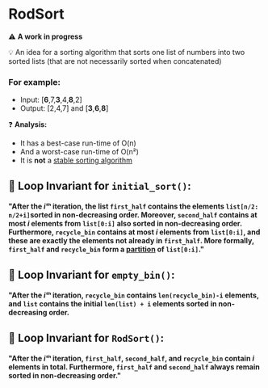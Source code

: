# RodSort
:warning: **A work in progress**

💡 An idea for a sorting algorithm that sorts one list of numbers into two sorted lists (that are not necessarily sorted when concatenated)
### For example: 
- Input: [**6**,7,**3**,4,**8**,2]
- Output: [2,4,7] and [**3**,**6**,**8**]

❓ **Analysis:**
- It has a best-case run-time of O(n)
- And a worst-case run-time of O(n²)
- It is **not** a [stable sorting algorithm](https://www.geeksforgeeks.org/stability-in-sorting-algorithms/) 

## 🔁 Loop Invariant for `initial_sort()`:
#### "After the *iᵗʰ* iteration, the list `first_half` contains the elements `list[n/2: n/2+i]`sorted in non-decreasing order. Moreover, `second_half` contains at most *i* elements from `list[0:i]` also sorted in non-decreasing order. Furthermore, `recycle_bin` contains at most *i* elements from `list[0:i]`, and these are exactly the elements not already in `first_half`. More formally, `first_half` and `recycle_bin` form a [partition](https://en.wikipedia.org/wiki/Partition_of_a_set) of `list[0:i]`."

## 🔁 Loop Invariant for `empty_bin()`:
#### "After the *iᵗʰ* iteration, `recycle_bin` contains `len(recycle_bin)-i` elements, and `list` contains the initial `len(list) + i` elements sorted in non-decreasing order.

## 🔁 Loop Invariant for `RodSort()`:
#### "After the *iᵗʰ* iteration, `first_half`, `second_half`, and `recycle_bin` contain *i* elements in total. Furthermore, `first_half` and `second_half` always remain sorted in non-decreasing order."

